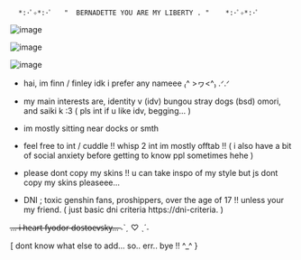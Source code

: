       *:･ﾟ✧*:･ﾟ   "  BERNADETTE YOU ARE MY LIBERTY . "    *:･ﾟ✧*:･ﾟ

![image](https://github.com/valdenz/valdenz/assets/169993090/33727324-ba7b-44b7-8f7a-a90943b222e6)


![image](https://github.com/valdenz/valdenz/assets/169993090/8ec18e93-021a-418c-8fe8-6b5d0a85b557)



![image](https://github.com/valdenz/valdenz/assets/169993090/9dabcd71-fc48-4399-a6e6-1ac5c64d91b0)


- hai, im finn / finley idk i prefer any nameee  ₍^ >ヮ<^₎ .ᐟ.ᐟ

-  my main interests are, identity v (idv) bungou stray dogs (bsd) omori, and saiki k :3 ( pls int if u like idv, begging... )

-  im mostly sitting near docks or smth

- feel free to int / cuddle !!   whisp 2 int im mostly offtab !! ( i also have a bit of social anxiety before getting to know ppl sometimes hehe )

- please dont copy my skins !! u can take inspo of my style but js dont copy my skins pleaseee...

- DNI ; toxic genshin fans, proshippers, over the age of 17 !! unless your my friend. ( just basic dni criteria https://dni-criteria. )

.̶.̶.̶ ̶i̶ ̶h̶e̶a̶r̶t̶ ̶f̶y̶o̶d̶o̶r̶ ̶d̶o̶s̶t̶o̶e̶v̶s̶k̶y̶.̶.̶.̶    ˗ˋˏ ♡ ˎˊ˗

[ dont know what else to add... so.. err.. bye !! ^_^ }
